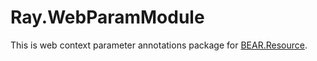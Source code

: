 # Ray.WebParamModule

This is web context parameter annotations package for [BEAR.Resource](https://github.com/bearsunday/BEAR.Resource).

